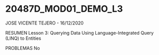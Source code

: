 # 20487D_MOD01_DEMO_L3

JOSE VICENTE TEJERO - 16/12/2020

RESUMEN
Lesson 3: Querying Data
Using Language-Integrated Query (LINQ) to Entities

PROBLEMAS
No
